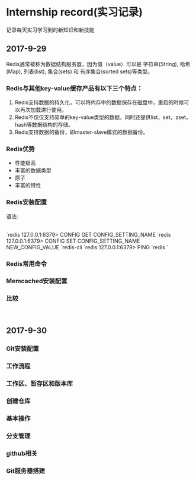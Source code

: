 ﻿# Internship record(实习记录)   
记录每天实习学习到的新知识和新技能

<h2>2017-9-29</h2>
Redis通常被称为数据结构服务器，因为值（value）可以是 字符串(String), 哈希(Map), 列表(list), 集合(sets) 和 有序集合(sorted sets)等类型。

<h3>Redis与其他key-value缓存产品有以下三个特点：</h3>
<ol>
<li>Redis支持数据的持久化，可以将内存中的数据保存在磁盘中，重启的时候可以再次加载进行使用。</li>
<li>Redis不仅仅支持简单的key-value类型的数据，同时还提供list，set，zset，hash等数据结构的存储。</li>
<li>Redis支持数据的备份，即master-slave模式的数据备份。</li>
</ol>

<h3>Redis优势</h3>
<ul>
<li>性能极高</li>
<li>丰富的数据类型</li> 
<li>原子</li>
<li>丰富的特性</li>
</ul>

<h3>Redis安装配置</h3>  
<p>语法:</p><br />
`redis 127.0.0.1:6379> CONFIG GET CONFIG_SETTING_NAME   
`redis 127.0.0.1:6379> CONFIG SET CONFIG_SETTING_NAME NEW_CONFIG_VALUE   
`redis-cli   
`redis 127.0.0.1:6379> PING   
`redis
`

<h3>Redis常用命令</h3>


<h3>Memcached安装配置</h3>

<h3>比较</h3>

<br />

<h2>2017-9-30</h2>
<h3>Git安装配置</h3>

<h3>工作流程</h3>

<h3>工作区、暂存区和版本库</h3>

<h3>创建仓库</h3>

<h3>基本操作</h3>

<h3>分支管理</h3>

<h3>github相关</h3>

<h3>Git服务器搭建</h3>

 
